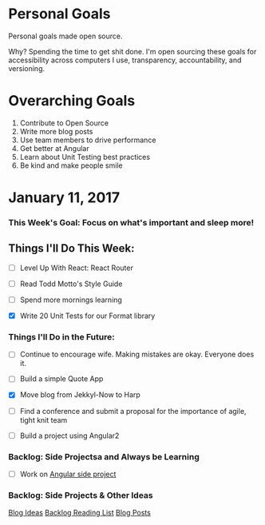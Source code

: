 Personal Goals
==============

Personal goals made open source.

Why? Spending the time to get shit done. I'm open sourcing these goals for accessibility across computers I use, transparency, accountability, and versioning.

# Overarching Goals
1. Contribute to Open Source
2. Write more blog posts
3. Use team members to drive performance
4. Get better at Angular
5. Learn about Unit Testing best practices
6. Be kind and make people smile

# January 11, 2017

### This Week's Goal: Focus on what's important and sleep more!

## Things I'll Do This Week:
- [ ] Level Up With React: React Router
- [ ] Read Todd Motto's Style Guide
- [ ] Spend more mornings learning
- [X] Write 20 Unit Tests for our Format library


### Things I'll Do in the Future:
- [ ] Continue to encourage wife. Making mistakes are okay. Everyone does it.
- [ ] Build a simple Quote App
- [X] Move blog from Jekkyl-Now to Harp 
- [ ] Find a conference and submit a proposal for the importance of agile, tight knit team
- [ ] Build a project using Angular2 


### Backlog: Side Projectsa and Always be Learning
- [ ] Work on [Angular side project]()

### Backlog: Side Projects & Other Ideas
[Blog Ideas](https://github.com/benpetersen/personal-goals/tree/master/ideas-and-misc/blog-ideas.md)
[Backlog Reading List](https://github.com/benpetersen/personal-goals/tree/master/ideas-and-misc/book-checklist.md)
[Blog Posts](https://github.com/benpetersen/personal-goals/blob/master/ideas-and-misc/blog-posts.md)
